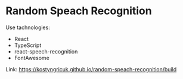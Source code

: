 # Random Speach Recognition

Use tachnologies:
- React
- TypeScript
- react-speech-recognition
- FontAwesome

Link: https://kostyngricuk.github.io/random-speach-recognition/build